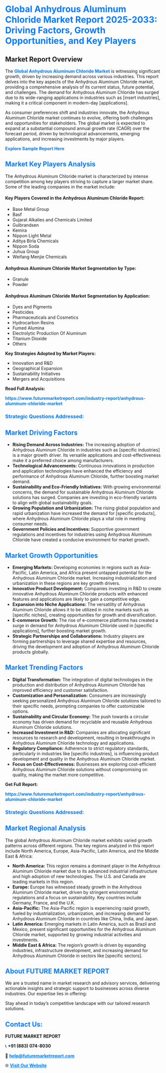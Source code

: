 <h1 style="color: #007BFF;">Global Anhydrous Aluminum Chloride Market Report 2025-2033: Driving Factors, Growth Opportunities, and Key Players</h1>

<section id="overview">
<h2>Market Report Overview</h2>
<p>The <a href="https://www.futuremarketreport.com/industry-report/anhydrous-aluminum-chloride-market" style="color: #007BFF; text-decoration: none;"><strong>Global Anhydrous Aluminum Chloride Market</strong></a> is witnessing significant growth, driven by increasing demand across various industries. This report delves into the key aspects of the Anhydrous Aluminum Chloride market, providing a comprehensive analysis of its current status, future potential, and challenges. The demand for Anhydrous Aluminum Chloride has surged due to its wide-ranging applications in industries such as [insert industries], making it a critical component in modern-day [applications].</p>
<p>As consumer preferences shift and industries innovate, the Anhydrous Aluminum Chloride market continues to evolve, offering both challenges and opportunities for stakeholders. The global market is expected to expand at a substantial compound annual growth rate (CAGR) over the forecast period, driven by technological advancements, emerging applications, and increasing investments by major players.</p>
</section>

<section id="overview">
<p><a href="https://www.futuremarketreport.com/request-sample/reportId=30360" style="color: #007BFF; text-decoration: none;"><strong>Explore Sample Report Here</strong></a></p>
</section>

<section id="key-players">
<h2 style="color: #007BFF;">Market Key Players Analysis</h2>
<p>The Anhydrous Aluminum Chloride market is characterized by intense competition among key players striving to capture a larger market share. Some of the leading companies in the market include:</p>
<h4>Key Players Covered in the Anhydrous Aluminum Chloride Report:</h4>
<ul><li>Base Metal Group</li><li>Basf</li><li>Gujarat Alkalies and Chemicals Limited</li><li>Gulbrandsen</li><li>Kemira</li><li>Nippon Light Metal</li><li>Aditya Birla Chemicals</li><li>Nippon Soda</li><li>Juhua Group</li><li>Weifang Menjie Chemicals</li></ul>
<h4>Anhydrous Aluminum Chloride Market Segmentation by Type:</h4>
<ul><li>Granule</li><li>Powder</li></ul>

<h4>Anhydrous Aluminum Chloride Market Segmentation by Application:</h4>
<ul><li>Dyes and Pigments</li><li>Pesticides</li><li>Pharmaceuticals and Cosmetics</li><li>Hydrocarbon Resins</li><li>Fumed Alumina</li><li>Electrolytic Production Of Aluminum</li><li>Titanium Dioxide</li><li>Others</li></ul>
<p><strong>Key Strategies Adopted by Market Players:</strong></p>
<ul>
<li>Innovation and R&D</li>
<li>Geographical Expansion</li>
<li>Sustainability Initiatives</li>
<li>Mergers and Acquisitions</li>
</ul>
</section>

<section>
<p><strong>Read Full Analysis: </strong></p><a href="https://www.futuremarketreport.com/industry-report/anhydrous-aluminum-chloride-market" style="color: #007BFF; text-decoration: none;"><strong>https://www.futuremarketreport.com/industry-report/anhydrous-aluminum-chloride-market</strong></a>
<h3 style="color: #007BFF;">Strategic Questions Addressed:</h3>
</section>

<section id="driving-factors">
<h2 style="color: #007BFF;">Market Driving Factors</h2>
<ul>
<li><strong>Rising Demand Across Industries:</strong> The increasing adoption of Anhydrous Aluminum Chloride in industries such as [specific industries] is a major growth driver. Its versatile applications and cost-effectiveness make it a preferred choice among manufacturers.</li>
<li><strong>Technological Advancements:</strong> Continuous innovations in production and application technologies have enhanced the efficiency and performance of Anhydrous Aluminum Chloride, further boosting market demand.</li>
<li><strong>Sustainability and Eco-Friendly Initiatives:</strong> With growing environmental concerns, the demand for sustainable Anhydrous Aluminum Chloride solutions has surged. Companies are investing in eco-friendly variants to align with global sustainability goals.</li>
<li><strong>Growing Population and Urbanization:</strong> The rising global population and rapid urbanization have increased the demand for [specific products], where Anhydrous Aluminum Chloride plays a vital role in meeting consumer needs.</li>
<li><strong>Government Policies and Incentives:</strong> Supportive government regulations and incentives for industries using Anhydrous Aluminum Chloride have created a conducive environment for market growth.</li>
</ul>
</section>

<section id="growth-opportunities">
<h2 style="color: #007BFF;">Market Growth Opportunities</h2>
<ul>
<li><strong>Emerging Markets:</strong> Developing economies in regions such as Asia-Pacific, Latin America, and Africa present untapped potential for the Anhydrous Aluminum Chloride market. Increasing industrialization and urbanization in these regions are key growth drivers.</li>
<li><strong>Innovative Product Development:</strong> Companies investing in R&D to create innovative Anhydrous Aluminum Chloride products with enhanced features and applications are likely to gain a competitive edge.</li>
<li><strong>Expansion into Niche Applications:</strong> The versatility of Anhydrous Aluminum Chloride allows it to be utilized in niche markets such as [specific niches], creating opportunities for growth and diversification.</li>
<li><strong>E-commerce Growth:</strong> The rise of e-commerce platforms has created a surge in demand for Anhydrous Aluminum Chloride used in [specific applications], further boosting market growth.</li>
<li><strong>Strategic Partnerships and Collaborations:</strong> Industry players are forming partnerships to leverage shared expertise and resources, driving the development and adoption of Anhydrous Aluminum Chloride products globally.</li>
</ul>
</section>

<section id="trending-factors">
<h2 style="color: #007BFF;">Market Trending Factors</h2>
<ul>
<li><strong>Digital Transformation:</strong> The integration of digital technologies in the production and distribution of Anhydrous Aluminum Chloride has improved efficiency and customer satisfaction.</li>
<li><strong>Customization and Personalization:</strong> Consumers are increasingly seeking personalized Anhydrous Aluminum Chloride solutions tailored to their specific needs, prompting companies to offer customizable options.</li>
<li><strong>Sustainability and Circular Economy:</strong> The push towards a circular economy has driven demand for recyclable and reusable Anhydrous Aluminum Chloride solutions.</li>
<li><strong>Increased Investment in R&D:</strong> Companies are allocating significant resources to research and development, resulting in breakthroughs in Anhydrous Aluminum Chloride technology and applications.</li>
<li><strong>Regulatory Compliance:</strong> Adherence to strict regulatory standards, particularly in industries like [specific industries], is influencing product development and quality in the Anhydrous Aluminum Chloride market.</li>
<li><strong>Focus on Cost-Effectiveness:</strong> Businesses are exploring cost-efficient Anhydrous Aluminum Chloride solutions without compromising on quality, making the market more competitive.</li>
</ul>
</section>

<section>
<p><strong>Get Full Report: </strong></p><a href="https://www.futuremarketreport.com/industry-report/anhydrous-aluminum-chloride-market" style="color: #007BFF; text-decoration: none;"><strong>https://www.futuremarketreport.com/industry-report/anhydrous-aluminum-chloride-market</strong></a>
<h3 style="color: #007BFF;">Strategic Questions Addressed:</h3>
</section>


<section id="regional-analysis">
<h2 style="color: #007BFF;">Market Regional Analysis</h2>
<p>The global Anhydrous Aluminum Chloride market exhibits varied growth patterns across different regions. The key regions analyzed in this report include North America, Europe, Asia-Pacific, Latin America, and the Middle East & Africa:</p>
<ul>
<li><strong>North America:</strong> This region remains a dominant player in the Anhydrous Aluminum Chloride market due to its advanced industrial infrastructure and high adoption of new technologies. The U.S. and Canada are leading markets in this region.</li>
<li><strong>Europe:</strong> Europe has witnessed steady growth in the Anhydrous Aluminum Chloride market, driven by stringent environmental regulations and a focus on sustainability. Key countries include Germany, France, and the U.K.</li>
<li><strong>Asia-Pacific:</strong> The Asia-Pacific region is experiencing rapid growth, fueled by industrialization, urbanization, and increasing demand for Anhydrous Aluminum Chloride in countries like China, India, and Japan.</li>
<li><strong>Latin America:</strong> Emerging markets in Latin America, such as Brazil and Mexico, present significant opportunities for the Anhydrous Aluminum Chloride market, supported by growing industrial activities and investments.</li>
<li><strong>Middle East & Africa:</strong> The region’s growth is driven by expanding industries, infrastructure development, and increasing demand for Anhydrous Aluminum Chloride in sectors like [specific sectors].</li>
</ul>
</section>

<footer>
<h2 style="color: #007BFF;">About FUTURE MARKET REPORT</h2>
<p>We are a trusted name in market research and advisory services, delivering actionable insights and strategic support to businesses across diverse industries. Our expertise lies in offering:</p>

<p>Stay ahead in today’s competitive landscape with our tailored research solutions.</p>

<h2 style="color: #007BFF;">Contact Us:</h2>
<p><strong>FUTURE MARKET REPORT</strong></p>
<p>📞 <strong>+91 (883) 074-8030</strong></p>
<p>📧 <strong><a href="mailto:help@futuremarketreport.com" style="color: #007BFF;">help@futuremarketreport.com</a></strong></p>
<p>🌐 <strong><a href="https://www.futuremarketreport.com/" style="color: #007BFF;">Visit Our Website</a></strong></p>
</footer>